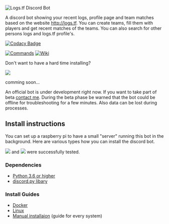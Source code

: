 ![Logs.tf Discord Bot](https://image.jimcdn.com/app/cms/image/transf/none/path/s7a796ecadbf7bd45/image/i971200078c801228/version/1518474229/image.png)

A discord bot showing your recent logs, profile page and team matches based on the website http://logs.tf. You can create teams, fill them with players and get recent matches of the teams. You can also search for other persons logs and logs.tf profile's.

[![Codacy Badge](https://api.codacy.com/project/badge/Grade/7bdca2c5c8ae4568924f7d0814364ffa)](https://app.codacy.com/app/callfeeld/logs.tf-discord-bot?utm_source=github.com&utm_medium=referral&utm_content=callFEELD/logs.tf-discord-bot&utm_campaign=Badge_Grade_Dashboard)


[![Commands](https://image.jimcdn.com/app/cms/image/transf/dimension=234x10000:format=png/path/s7a796ecadbf7bd45/image/i0cec09af71753cd0/version/1518475074/image.png)](https://github.com/callFEELD/logs.tf-discord-bot/blob/master/docs/Commands.md)
[![Wiki](https://image.jimcdn.com/app/cms/image/transf/dimension=230x10000:format=png/path/s7a796ecadbf7bd45/image/i9e494036347e1de1/version/1518475106/image.png)](https://github.com/callFEELD/logs.tf-discord-bot/wiki)



Don't want to have a hard time installing?

![](https://image.jimcdn.com/app/cms/image/transf/dimension=500x10000:format=png/path/s7a796ecadbf7bd45/image/i26e3855a94297c9f/version/1530651637/image.png)

comming soon...

An official bot is under development right now. If you want to take part of beta [contact me](https://steamcommunity.com/id/callFEELD). During the beta phase be warned that the bot could be offline for troubleshooting for a few minutes. Also data can be lost during processes.


## Install instructions
You can set up a raspberry pi to have a small "server" running this bot in the background. Here are various types how you can install the discord bot.

![](https://cdn1.iconfinder.com/data/icons/logos-brands-1/24/logo_brand_brands_logos_microsoft_windows-24.png)
and 
![](https://cdn1.iconfinder.com/data/icons/logos-brands-1/24/logo_brand_brands_logos_linux-24.png) were successfully tested.

### Dependencies
- [Python 3.6 or higher](https://www.python.org/)
- [discord.py libary](https://github.com/Rapptz/discord.py)

### Install Guides
- [Docker](https://github.com/callFEELD/logs.tf-discord-bot/blob/master/docs/DockerInstallation.md)
- [Linux](https://github.com/callFEELD/logs.tf-discord-bot/blob/master/docs/LinuxInstallation.md)
- [Manual installaion](https://github.com/callFEELD/logs.tf-discord-bot/blob/master/docs/ManualInstallation.md) (guide for every system)
